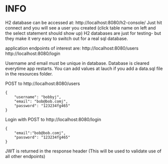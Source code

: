 # INFO

H2 database can be accessed at: http://localhost:8080/h2-console/
  Just hit connect and you will see a user you created (click table name on left and the select statement should show up)
H2 databases are just for testing- but they make it very easy to switch out for a real sql database.

application endpoints of interest are: http://localhost:8080/users
                                       http://localhost:8080/login

Username and email must be unique in database. Database is cleared everytime app restarts. You can add values at lauch if you add a data.sql file in the resources folder.

POST to  http://localhost:8080/users  
```
{
	"username": "bobbyj",
	"email": "bob@bob.comj",
	"password": "123234fg465"
}
```

Login with POST to http://localhost:8080/login

```
{
	"email":"bob@bob.comj",
	"password": "123234fg465"
}
```

JWT is returned in the response header (This will be used to validate use of all other endpoints)
